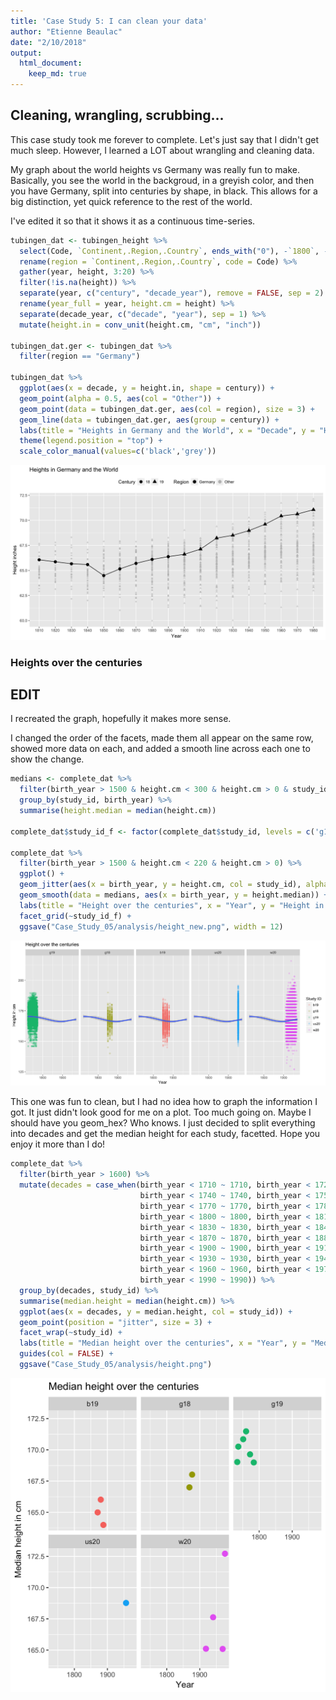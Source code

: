 ```yaml
---
title: 'Case Study 5: I can clean your data'
author: "Etienne Beaulac"
date: "2/10/2018"
output: 
  html_document:
    keep_md: true
---
```


## Cleaning, wrangling, scrubbing...

This case study took me forever to complete. Let's just say that I didn't get much sleep. However, I learned a LOT about wrangling and cleaning data. 

My graph about the world heights vs Germany was really fun to make. Basically, you see the world in the backgroud, in a greyish color, and then you have Germany, split into centuries by shape, in black. This allows for a big distinction, yet quick reference to the rest of the world.

I've edited it so that it shows it as a continuous time-series.


```r
tubingen_dat <- tubingen_height %>%
  select(Code, `Continent,.Region,.Country`, ends_with("0"), -`1800`, -`2010`) %>%
  rename(region = `Continent,.Region,.Country`, code = Code) %>%
  gather(year, height, 3:20) %>%
  filter(!is.na(height)) %>%
  separate(year, c("century", "decade_year"), remove = FALSE, sep = 2) %>%
  rename(year_full = year, height.cm = height) %>%
  separate(decade_year, c("decade", "year"), sep = 1) %>%
  mutate(height.in = conv_unit(height.cm, "cm", "inch"))

tubingen_dat.ger <- tubingen_dat %>%
  filter(region == "Germany")

tubingen_dat %>%
  ggplot(aes(x = decade, y = height.in, shape = century)) +
  geom_point(alpha = 0.5, aes(col = "Other")) +
  geom_point(data = tubingen_dat.ger, aes(col = region), size = 3) +
  geom_line(data = tubingen_dat.ger, aes(group = century)) +
  labs(title = "Heights in Germany and the World", x = "Decade", y = "Height inches", col = "Region", shape = "Century") +
  theme(legend.position = "top") +
  scale_color_manual(values=c('black','grey'))
```
![](germ_heights.png)

### Heights over the centuries

## EDIT
I recreated the graph, hopefully it makes more sense.

I changed the order of the facets, made them all appear on the same row, showed more data on each, and added a smooth line across each one to show the change.


```r
medians <- complete_dat %>%
  filter(birth_year > 1500 & height.cm < 300 & height.cm > 0 & study_id != "") %>%
  group_by(study_id, birth_year) %>%
  summarise(height.median = median(height.cm))

complete_dat$study_id_f <- factor(complete_dat$study_id, levels = c('g19', 'g18', 'b19', 'us20', 'w20'))

complete_dat %>%
  filter(birth_year > 1500 & height.cm < 220 & height.cm > 0) %>%
  ggplot() +
  geom_jitter(aes(x = birth_year, y = height.cm, col = study_id), alpha = 0.2) +
  geom_smooth(data = medians, aes(x = birth_year, y = height.median)) +
  labs(title = "Height over the centuries", x = "Year", y = "Height in cm", col = "Study ID") +
  facet_grid(~study_id_f) +
  ggsave("Case_Study_05/analysis/height_new.png", width = 12)
```

![](height_new.png)

This one was fun to clean, but I had no idea how to graph the information I got. It just didn't look good for me on a plot. Too much going on. Maybe I should have you geom_hex? Who knows. I just decided to split everything into decades and get the median height for each study, facetted. Hope you enjoy it more than I do!


```r
complete_dat %>% 
  filter(birth_year > 1600) %>% 
  mutate(decades = case_when(birth_year < 1710 ~ 1710, birth_year < 1720 ~ 1720, birth_year < 1730 ~ 1730,
                             birth_year < 1740 ~ 1740, birth_year < 1750 ~ 1750, birth_year < 1760 ~ 1760,
                             birth_year < 1770 ~ 1770, birth_year < 1780 ~ 1780, birth_year < 1790 ~ 1790,
                             birth_year < 1800 ~ 1800, birth_year < 1810 ~ 1810, birth_year < 1820 ~ 1820,
                             birth_year < 1830 ~ 1830, birth_year < 1840 ~ 1840, birth_year < 1850 ~ 1850,
                             birth_year < 1870 ~ 1870, birth_year < 1880 ~ 1880, birth_year < 1890 ~ 1890,
                             birth_year < 1900 ~ 1900, birth_year < 1910 ~ 1910, birth_year < 1920 ~ 1920,
                             birth_year < 1930 ~ 1930, birth_year < 1940 ~ 1940, birth_year < 1950 ~ 1950,
                             birth_year < 1960 ~ 1960, birth_year < 1970 ~ 1970, birth_year < 1980 ~ 1980,
                             birth_year < 1990 ~ 1990)) %>%
  group_by(decades, study_id) %>% 
  summarise(median.height = median(height.cm)) %>% 
  ggplot(aes(x = decades, y = median.height, col = study_id)) +
  geom_point(position = "jitter", size = 3) +
  facet_wrap(~study_id) +
  labs(title = "Median height over the centuries", x = "Year", y = "Median height in cm", col = "Study ID") +
  guides(col = FALSE) +
  ggsave("Case_Study_05/analysis/height.png")
```

![](height.png)


